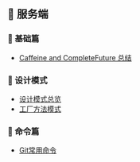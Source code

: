 
##  👑 服务端

### 📣 基础篇

+ [Caffeine and CompleteFuture 总结](server/Caffeine和CompleteFuture实际应用总结.md)
### 📣 设计模式
+ [设计模式总览](design_model/设计模式总览.md)
+ [工厂方法模式](design_model/简单工厂模式.md)

### 📣 命令篇
+ [Git常用命令](order/git.md)
